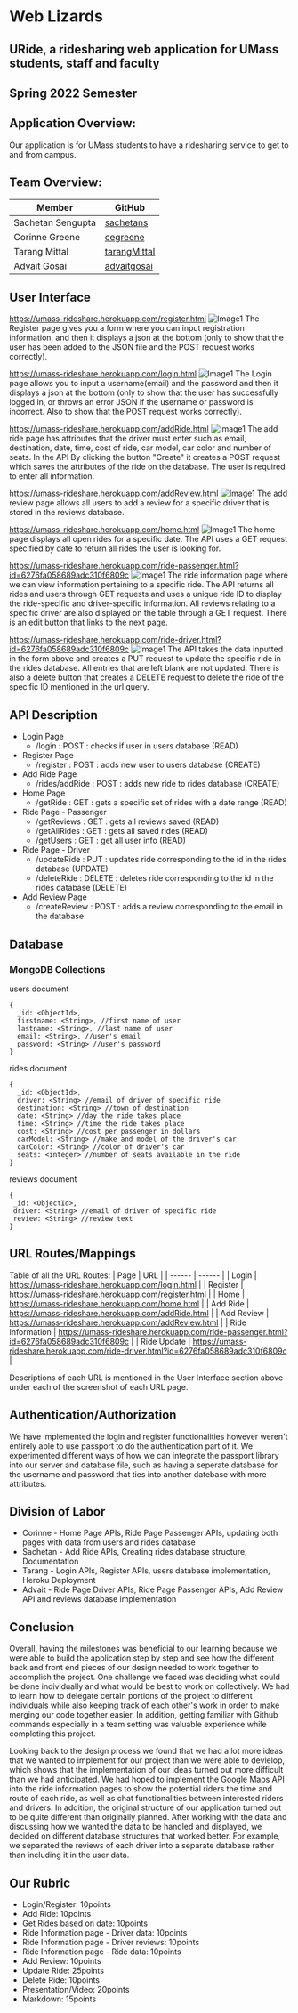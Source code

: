 # Web Lizards
## URide, a ridesharing web application for UMass students, staff and faculty
## Spring 2022 Semester

## Application Overview:
Our application is for UMass students to have a ridesharing service to get to and from campus.

## Team Overview:
| Member | GitHub |
| ------ | ------ |
| Sachetan Sengupta | [sachetans](https://github.com/sachetans) |
| Corinne Greene | [cegreene](https://github.com/cegreene) |
| Tarang Mittal | [tarangMittal](https://github.com/tarangMittal) |
| Advait Gosai | [advaitgosai](https://github.com/advaitgosai) |

## User Interface 
https://umass-rideshare.herokuapp.com/register.html
![Image1](../assets/images/final_scs/register.png)
The Register page gives you a form where you can input registration information, and then it displays a json at the bottom (only to show that the user has been added to the JSON file and the POST request works correctly).

https://umass-rideshare.herokuapp.com/login.html
![Image1](../assets/images/final_scs/login.png)
The Login page allows you to input a username(email) and the password and then it displays a json at the bottom (only to show that the user has successfully logged in, or throws an error JSON if the username or password is incorrect. Also to show that the POST request works correctly).

https://umass-rideshare.herokuapp.com/addRide.html
![Image1](../assets/images/final_scs/addRide.png)
The add ride page has attributes that the driver must enter such as email, destination, date, time,
cost of ride, car model, car color and number of seats. In the API By clicking the button "Create" it creates a POST 
request which saves the attributes of the ride on the database. The user is required to enter all information. 

https://umass-rideshare.herokuapp.com/addReview.html
![Image1](../assets/images/final_scs/addReview.png)
The add review page allows all users to add a review for a specific driver that is stored in the reviews database.

https://umass-rideshare.herokuapp.com/home.html
![Image1](../assets/images/final_scs/home.png)
The home page displays all open rides for a specific date. The API uses a GET request specified by date to return all rides the user is looking for. 

https://umass-rideshare.herokuapp.com/ride-passenger.html?id=6276fa058689adc310f6809c
![Image1](../assets/images/final_scs/rideInfo.png)
The ride information page where we can view information pertaining to a specific ride. The API returns all rides and users through GET requests and uses a unique ride ID to display the ride-specific and driver-specific information. All reviews relating to a specific driver are also displayed on the table through a GET request. There is an edit button that links to the next page.

https://umass-rideshare.herokuapp.com/ride-driver.html?id=6276fa058689adc310f6809c
![Image1](../assets/images/final_scs/updateRide.png)
The API takes the data inputted in the form above and creates a PUT request to update the specific ride in the rides database. All entries that are left blank are not updated. There is also a delete button that creates a DELETE request to delete the ride of the specific ID mentioned in the url query.


## API Description

* Login Page
  * /login : POST : checks if user in users database (READ)
* Register Page
  * /register : POST : adds new user to users database (CREATE)
* Add Ride Page
  * /rides/addRide : POST : adds new ride to rides database (CREATE)
* Home Page
  * /getRide : GET : gets a specific set of rides with a date range (READ)
* Ride Page - Passenger
  * /getReviews : GET : gets all reviews saved (READ)
  * /getAllRides : GET : gets all saved rides (READ)
  * /getUsers : GET : get all user info (READ)
* Ride Page - Driver
  * /updateRide : PUT : updates ride corresponding to the id in the rides database (UPDATE)
  * /deleteRide : DELETE : deletes ride corresponding to the id in the rides database (DELETE)
* Add Review Page 
  * /createReview : POST : adds a review corresponding to the email in the database

## Database

### MongoDB Collections

users document
```
{
  _id: <ObjectId>,
  firstname: <String>, //first name of user
  lastname: <String>, //last name of user
  email: <String>, //user's email
  password: <String> //user's password
}
```

  
rides document
```
{
  _id: <ObjectId>,
  driver: <String> //email of driver of specific ride
  destination: <String> //town of destination
  date: <String> //day the ride takes place
  time: <String> //time the ride takes place
  cost: <String> //cost per passenger in dollars
  carModel: <String> //make and model of the driver's car
  carColor: <String> //color of driver's car
  seats: <integer> //number of seats available in the ride
}
```
  
 reviews document
 ```
{
  _id: <ObjectId>,
  driver: <String> //email of driver of specific ride
  review: <String> //review text 
}
```



## URL Routes/Mappings
Table of all the URL Routes:
|  Page  |   URL  |
| ------ | ------ |
| Login | https://umass-rideshare.herokuapp.com/login.html | 
| Register | https://umass-rideshare.herokuapp.com/register.html |
| Home | https://umass-rideshare.herokuapp.com/home.html |
| Add Ride | https://umass-rideshare.herokuapp.com/addRide.html |
| Add Review | https://umass-rideshare.herokuapp.com/addReview.html |
| Ride Information | https://umass-rideshare.herokuapp.com/ride-passenger.html?id=6276fa058689adc310f6809c |
| Ride Update | https://umass-rideshare.herokuapp.com/ride-driver.html?id=6276fa058689adc310f6809c |

Descriptions of each URL is mentioned in the User Interface section above under each of the screenshot of each URL page.

## Authentication/Authorization
We have implemented the login and register functionalities however weren't entirely able to use passport to do the authentication part of it. We experimented different ways of how we can integrate the passport library into our server and database file, such as having a seperate database for the username and password that ties into another datebase with more attributes. 

## Division of Labor
* Corinne - Home Page APIs, Ride Page Passenger APIs, updating both pages with data from users and rides database
* Sachetan - Add Ride APIs, Creating rides database structure, Documentation
* Tarang - Login APIs, Register APIs, users database implementation, Heroku Deployment
* Advait - Ride Page Driver APIs, Ride Page Passenger APIs, Add Review API and reviews database implementation

## Conclusion
Overall, having the milestones was beneficial to our learning because we were able to build the application step by step and see how the different back and front end pieces of our design needed to work together to accomplish the project. One challenge we faced was deciding what could be done individually and what would be best to work on collectively. We had to learn how to delegate certain portions of the project to different individuals while also keeping track of each other's work in order to make merging our code together easier. In addition, getting familiar with Github commands especially in a team setting was valuable experience while completing this project. 

Looking back to the design process we found that we had a lot more ideas that we wanted to implement for our project than we were able to devlelop, which shows that the implementation of our ideas turned out more difficult than we had anticipated. We had hoped to implement the Google Maps API into the ride information pages to show the potential riders the time and route of each ride, as well as chat functionalities between interested riders and drivers. In addition, the original structure of our application turned out to be quite different than originally planned. After working with the data and discussing how we wanted the data to be handled and displayed, we decided on different database structures that worked better. For example, we separated the reviews of each driver into a separate database rather than including it in the user data.

## Our Rubric
* Login/Register: 10points
* Add Ride: 10points
* Get Rides based on date: 10points
* Ride Information page - Driver data: 10points
* Ride Information page - Driver reviews: 10points
* Ride Information page - Ride data: 10points
* Add Review: 10points
* Update Ride: 25points
* Delete Ride: 10points
* Presentation/Video: 20points
* Markdown: 15points

  

